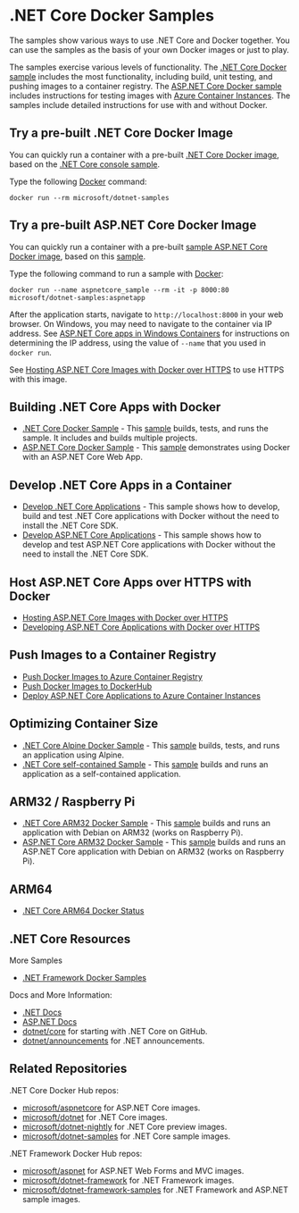 # .NET Core Docker Samples

The samples show various ways to use .NET Core and Docker together. You can use the samples as the basis of your own Docker images or just to play.

The samples exercise various levels of functionality. The [.NET Core Docker sample](dotnetapp/README.md) includes the most functionality, including build, unit testing, and pushing images to a container registry. The [ASP.NET Core Docker sample](aspnetapp/README.md) includes instructions for testing images with [Azure Container Instances](https://azure.microsoft.com/services/container-instances/). The samples include detailed instructions for use with and without Docker.

## Try a pre-built .NET Core Docker Image

You can quickly run a container with a pre-built [.NET Core Docker image](https://hub.docker.com/r/microsoft/dotnet-samples/), based on the [.NET Core console sample](dotnetapp/README.md).

Type the following [Docker](https://www.docker.com/products/docker) command:

```console
docker run --rm microsoft/dotnet-samples
```

## Try a pre-built ASP.NET Core Docker Image

You can quickly run a container with a pre-built [sample ASP.NET Core Docker image](https://hub.docker.com/r/microsoft/dotnet-samples/), based on this [sample](aspnetapp/Dockerfile).

Type the following command to run a sample with [Docker](https://www.docker.com/products/docker):

```console
docker run --name aspnetcore_sample --rm -it -p 8000:80 microsoft/dotnet-samples:aspnetapp
```

After the application starts, navigate to `http://localhost:8000` in your web browser. On Windows, you may need to navigate to the container via IP address. See [ASP.NET Core apps in Windows Containers](aspnetapp/aspnetcore-docker-windows.md) for instructions on determining the IP address, using the value of `--name` that you used in `docker run`.

See [Hosting ASP.NET Core Images with Docker over HTTPS](aspnetapp/aspnetcore-docker-https.md) to use HTTPS with this image.

## Building .NET Core Apps with Docker

* [.NET Core Docker Sample](dotnetapp/README.md) - This [sample](dotnetapp/Dockerfile) builds, tests, and runs the sample. It includes and builds multiple projects.
* [ASP.NET Core Docker Sample](aspnetapp/README.md) - This [sample](aspnetapp/Dockerfile) demonstrates using Docker with an ASP.NET Core Web App.

## Develop .NET Core Apps in a Container

* [Develop .NET Core Applications](dotnetapp/dotnet-docker-dev-in-container.md) - This sample shows how to develop, build and test .NET Core applications with Docker without the need to install the .NET Core SDK.
* [Develop ASP.NET Core Applications](aspnetapp/aspnet-docker-dev-in-container.md) - This sample shows how to develop and test ASP.NET Core applications with Docker without the need to install the .NET Core SDK.

## Host ASP.NET Core Apps over HTTPS with Docker

* [Hosting ASP.NET Core Images with Docker over HTTPS](aspnetapp/aspnetcore-docker-https.md)
* [Developing ASP.NET Core Applications with Docker over HTTPS](aspnetapp/aspnetcore-docker-https-development.md)

## Push Images to a Container Registry

* [Push Docker Images to Azure Container Registry](dotnetapp/push-image-to-acr.md)
* [Push Docker Images to DockerHub](dotnetapp/push-image-to-dockerhub.md)
* [Deploy ASP.NET Core Applications to Azure Container Instances](aspnetapp/deploy-container-to-aci.md)

## Optimizing Container Size

* [.NET Core Alpine Docker Sample](dotnetapp/README.md) - This [sample](dotnetapp/Dockerfile.alpine-x64) builds, tests, and runs an application using Alpine.
* [.NET Core self-contained Sample](dotnetapp/dotnet-docker-selfcontained.md) - This [sample](dotnetapp/Dockerfile.debian-x64-selfcontained) builds and runs an application as a self-contained application.

## ARM32 / Raspberry Pi

* [.NET Core ARM32 Docker Sample](dotnetapp/dotnet-docker-arm32.md) - This [sample](dotnetapp/Dockerfile.debian-arm32) builds and runs an application with Debian on ARM32 (works on Raspberry Pi).
* [ASP.NET Core ARM32 Docker Sample](aspnetapp/README.md) - This [sample](aspnetapp/Dockerfile.debian-arm32) builds and runs an ASP.NET Core application with Debian on ARM32 (works on Raspberry Pi).

## ARM64

* [.NET Core ARM64 Docker Status](dotnetapp/dotnet-docker-arm64.md)

## .NET Core Resources

More Samples

* [.NET Framework Docker Samples](https://github.com/microsoft/dotnet-framework-docker/blob/master/samples/README.md)

Docs and More Information:

* [.NET Docs](https://docs.microsoft.com/dotnet/)
* [ASP.NET Docs](https://docs.microsoft.com/aspnet/)
* [dotnet/core](https://github.com/dotnet/core) for starting with .NET Core on GitHub.
* [dotnet/announcements](https://github.com/dotnet/announcements/issues) for .NET announcements.

## Related Repositories

.NET Core Docker Hub repos:

* [microsoft/aspnetcore](https://hub.docker.com/r/microsoft/aspnetcore/) for ASP.NET Core images.
* [microsoft/dotnet](https://hub.docker.com/r/microsoft/dotnet/) for .NET Core images.
* [microsoft/dotnet-nightly](https://hub.docker.com/r/microsoft/dotnet-nightly/) for .NET Core preview images.
* [microsoft/dotnet-samples](https://hub.docker.com/r/microsoft/dotnet-samples/) for .NET Core sample images.

.NET Framework Docker Hub repos:

* [microsoft/aspnet](https://hub.docker.com/r/microsoft/aspnet/) for ASP.NET Web Forms and MVC images.
* [microsoft/dotnet-framework](https://hub.docker.com/r/microsoft/dotnet-framework/) for .NET Framework images.
* [microsoft/dotnet-framework-samples](https://hub.docker.com/r/microsoft/dotnet-framework-samples/) for .NET Framework and ASP.NET sample images.
